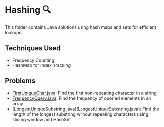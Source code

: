 # Hashing 🔍

This folder contains Java solutions using hash maps and sets for efficient lookups.

## Techniques Used

* Frequency Counting
* HashMap for Index Tracking

## Problems

* [FirstUniqueChar.java](FirstUniqueChar.java): Find the first non-repeating character in a string
* [FrequencyQuery.java](FrequencyQuery.java): Find the frequency of queried elements in an array
* \[LongestUniqueSubstring.java](LongestUniqueSubstring.java): Find the length of the longest substring without repeating characters using sliding window and HashSet
